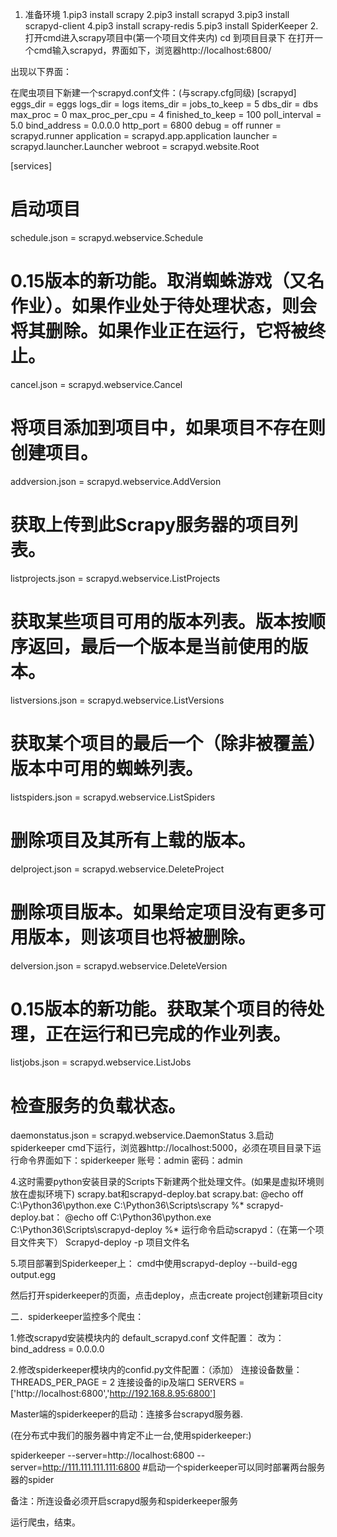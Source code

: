 1. 准备环境
1.pip3 install scrapy
2.pip3 install scrapyd
3.pip3 install scrapyd-client
4.pip3 install scrapy-redis
5.pip3 install SpiderKeeper
2.打开cmd进入scrapy项目中(第一个项目文件夹内)
cd 到项目目录下
在打开一个cmd输入scrapyd，界面如下，浏览器http://localhost:6800/

出现以下界面：

在爬虫项目下新建一个scrapyd.conf文件：(与scrapy.cfg同级)
[scrapyd]
eggs_dir    = eggs
logs_dir    = logs
items_dir   =
jobs_to_keep = 5
dbs_dir     = dbs
max_proc    = 0
max_proc_per_cpu = 4
finished_to_keep = 100
poll_interval = 5.0
bind_address = 0.0.0.0
http_port   = 6800
debug       = off
runner      = scrapyd.runner
application = scrapyd.app.application
launcher    = scrapyd.launcher.Launcher
webroot     = scrapyd.website.Root

[services]
# 启动项目
schedule.json     = scrapyd.webservice.Schedule
# 0.15版本的新功能。取消蜘蛛游戏（又名作业）。如果作业处于待处理状态，则会将其删除。如果作业正在运行，它将被终止。
cancel.json   = scrapyd.webservice.Cancel
# 将项目添加到项目中，如果项目不存在则创建项目。
addversion.json   = scrapyd.webservice.AddVersion
# 获取上传到此Scrapy服务器的项目列表。
listprojects.json = scrapyd.webservice.ListProjects
# 获取某些项目可用的版本列表。版本按顺序返回，最后一个版本是当前使用的版本。
listversions.json = scrapyd.webservice.ListVersions
# 获取某个项目的最后一个（除非被覆盖）版本中可用的蜘蛛列表。
listspiders.json  = scrapyd.webservice.ListSpiders
# 删除项目及其所有上载的版本。
delproject.json   = scrapyd.webservice.DeleteProject
# 删除项目版本。如果给定项目没有更多可用版本，则该项目也将被删除。
delversion.json   = scrapyd.webservice.DeleteVersion
# 0.15版本的新功能。获取某个项目的待处理，正在运行和已完成的作业列表。
listjobs.json     = scrapyd.webservice.ListJobs
# 检查服务的负载状态。
daemonstatus.json = scrapyd.webservice.DaemonStatus
3.启动spiderkeeper
cmd下运行，浏览器http://localhost:5000，必须在项目目录下运行命令界面如下：spiderkeeper
账号：admin  密码：admin


4.这时需要python安装目录的Scripts下新建两个批处理文件。(如果是虚拟环境则放在虚拟环境下)
 scrapy.bat和scrapyd-deploy.bat
scrapy.bat:
@echo off
C:\Python36\python.exe C:\Python36\Scripts\scrapy %*
scrapyd-deploy.bat：
	@echo off
C:\Python36\python.exe C:\Python36\Scripts\scrapyd-deploy %*
运行命令启动scrapyd：（在第一个项目文件夹下）
Scrapyd-deploy -p 项目文件名

5.项目部署到Spiderkeeper上：
cmd中使用scrapyd-deploy --build-egg output.egg


然后打开spiderkeeper的页面，点击deploy，点击create project创建新项目city



二．spiderkeeper监控多个爬虫：

1.修改scrapyd安装模块内的  default_scrapyd.conf 文件配置：
改为：
bind_address = 0.0.0.0

2.修改spiderkeeper模块内的confid.py文件配置：（添加）
连接设备数量：
THREADS_PER_PAGE = 2
连接设备的ip及端口
 SERVERS = ['http://localhost:6800','http://192.168.8.95:6800']



Master端的spiderkeeper的启动：连接多台scrapyd服务器. 

(在分布式中我们的服务器中肯定不止一台,使用spiderkeeper:)

spiderkeeper --server=http://localhost:6800 --server=http://111.111.111.111:6800 
 #启动一个spiderkeeper可以同时部署两台服务器的spider

	
备注：所连设备必须开启scrapyd服务和spiderkeeper服务








运行爬虫，结束。



